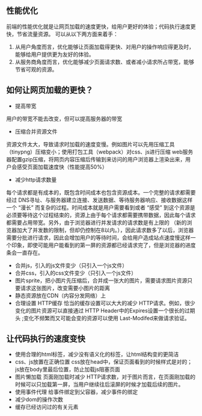 ## 性能优化
前端的性能优化就是让网页加载的速度更快，给用户更好的体验；代码执行速度更快，节省流量资源。
可以从以下两方面来着手：

1. 从用户角度而言，优化能够让页面加载得更快、对用户的操作响应得更及时，能够给用户提供更为友好的体验。
2. 从服务商角度而言，优化能够减少页面请求数、或者减小请求所占带宽，能够节省可观的资源。
## 如何让网页加载的更快？
- 提高带宽

用户的带宽不能去改变，但可以提高服务器的带宽
- 压缩合并资源文件

资源文件太大，导致请求时加载的速度变慢。例如图片可以先用压缩工具（tinypng）压缩变小；使用打包工具（webpack）对css、js进行压缩
web服务器配置gzip压缩，将网页内容压缩后传输到来访问的用户浏览器上渲染出来，用户会感受页面加载速度快（性能提高50%）
- 减少http请求数量

每个请求都是有成本的，既包含时间成本也包含资源成本。一个完整的请求都需要经过 DNS寻址、与服务器建立连接、发送数据、等待服务器响应、接收数据这样一个 “漫长” 而复杂的过程。时间成本就是用户需要看到或者 “感受” 到这个资源是必须要等待这个过程结束的，资源上由于每个请求都需要携带数据，因此每个请求都需要占用带宽。另外，由于浏览器进行并发请求的请求数是有上限的 （新的浏览器加大了并发数的限制，但却仍控制在8以内。），因此请求数多了以后，浏览器需要分批进行请求，因此会增加用户的等待时间，会给用户造成站点速度慢这样一个印象，即使可能用户能看到的第一屏的资源都已经请求完了，但是浏览器的进度条会一直存在。
 - 合并js，引入的js文件变少（只引入一个js文件）
 - 合并css，引入的css文件变少（只引入一个js文件）
 - 图片sprite，把小图片先压缩后，合并成一张大的图片，需要请求图片资源只要请求这张图片，改变需要小图片的距离
 - 静态资源放在CDN（内容分发网络）上
 - 合理设置 HTTP缓存
恰当的缓存设置可以大大的减少 HTTP请求。例如，很少变化的图片资源可以直接通过 HTTP Header中的Expires设置一个很长的过期头 ;变化不频繁而又可能会变的资源可以使用 Last-Modifed来做请求验证。
## 让代码执行的速度变快
- 使用合理的html标签，减少没有语义化的标签，让html结构变的更简洁
- css、js放置在正确位置
css放在head中，保证页面看到的时候样式是对的；js放在body里最后位置，防止加载js阻塞页面
- 图片懒加载
页面刚加载时减少 HTTP请求数，对于图片而言，在页面刚加载的时候可以只加载第一屏，当用户继续往后滚屏的时候才加载后续的图片。
- 使用事件代理
给事件绑定到父容器，减少事件的绑定
- 减少dom的操作次数
- 缓存已经访问过的有关元素
